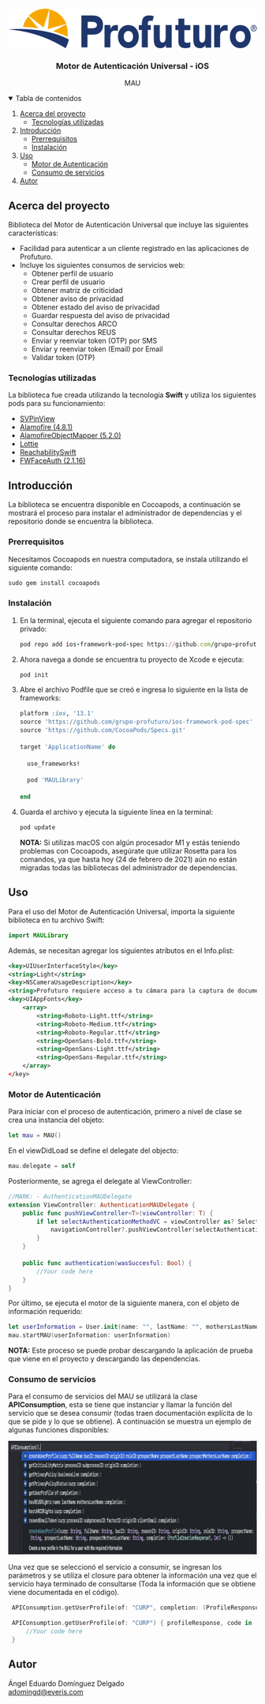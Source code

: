 <p align="center"><img src="images/logo_horizontal.png" alt="Logo" width="544" height="80"></p>
</a>

  <h3 align="center">Motor de Autenticación Universal - iOS</h3>

  <p align="center">MAU</p>
  
<!-- TABLE OF CONTENTS -->
<details open="open">
  <summary>Tabla de contenidos</summary>
  <ol>
    <li>
      <a href="#acerca-del-proyecto">Acerca del proyecto</a>
      <ul>
        <li><a href="#tecnologías-utilizadas">Tecnologías utilizadas</a></li>
      </ul>
    </li>
    <li>
      <a href="#introducción">Introducción</a>
      <ul>
        <li><a href="#prerrequisitos">Prerrequisitos</a></li>
        <li><a href="#instalación">Instalación</a></li>
      </ul>
    </li>
    <li>
    <a href="#uso">Uso</a>
    <ul>
        <li><a href="#motor-de-autenticación">Motor de Autenticación</a></li>
        <li><a href="#consumo-de-servicios">Consumo de servicios</a></li>
      </ul>
    </li>
    <li><a href="#autor">Autor</a></li>
  </ol>
</details>



<!-- ABOUT THE PROJECT -->

## Acerca del proyecto

Biblioteca del Motor de Autenticación Universal que incluye las siguientes características:
* Facilidad para autenticar a un cliente registrado en las aplicaciones de Profuturo.
* Incluye los siguientes consumos de servicios web:
	* Obtener perfil de usuario
	* Crear perfil de usuario
	* Obtener matriz de criticidad
	* Obtener aviso de privacidad
	* Obtener estado del aviso de privacidad
	* Guardar respuesta del aviso de privacidad
	* Consultar derechos ARCO
	* Consultar derechos REUS
	* Enviar y reenviar token (OTP) por SMS
	* Enviar y reenviar token (Email) por Email
	* Validar token (OTP)
	

### Tecnologías utilizadas

La biblioteca fue creada utilizando la tecnología <b>Swift</b> y utiliza los siguientes pods para su funcionamiento:
* [SVPinView](https://github.com/xornorik/SVPinView)
* [Alamofire (4.8.1)](https://github.com/Alamofire/Alamofire)
* [AlamofireObjectMapper (5.2.0)](https://github.com/tristanhimmelman/AlamofireObjectMapper)
* [Lottie](https://github.com/airbnb/lottie-ios)
* [ReachabilitySwift](https://github.com/ashleymills/Reachability.swift)
* [FWFaceAuth (2.1.16)](https://github.com/grupo-profuturo/ios-facephi-framework-pod)

<!-- GETTING STARTED -->

## Introducción

La biblioteca se encuentra disponible en Cocoapods, a continuación se mostrará el proceso para instalar el administrador de dependencias y el repositorio donde se encuentra la biblioteca.

### Prerrequisitos

Necesitamos Cocoapods en nuestra computadora, se instala utilizando el siguiente comando:
  ```ruby
  sudo gem install cocoapods
  ```

### Instalación

1. En la terminal, ejecuta el siguiente comando para agregar el repositorio privado:
    ```ruby
    pod repo add ios-framework-pod-spec https://github.com/grupo-profuturo/ios-framework-pod-spec
    ```
2. Ahora navega a donde se encuentra tu proyecto de Xcode e ejecuta:
   ```ruby
   pod init
   ```
3. Abre el archivo Podfile que se creó e ingresa lo siguiente en la lista de frameworks:
    ```ruby
    platform :ios, '13.1'
    source 'https://github.com/grupo-profuturo/ios-framework-pod-spec'
    source 'https://github.com/CocoaPods/Specs.git'
    
    target 'ApplicationName' do

      use_frameworks!
      
      pod 'MAULibrary'

    end
    ```
4. Guarda el archivo y ejecuta la siguiente línea en la terminal:
    ```ruby
    pod update
    ```
    <b>NOTA:</b> Si utilizas macOS con algún procesador M1 y estás teniendo problemas con Cocoapods, asegúrate que utilizar Rosetta para los comandos, ya que hasta hoy (24 de febrero de 2021) aún no están migradas todas las bibliotecas del administrador de dependencias.



<!-- USAGE EXAMPLES -->

## Uso

Para el uso del Motor de Autenticación Universal, importa la siguiente biblioteca en tu archivo Swift:

```swift
import MAULibrary
```

Además, se necesitan agregar los siguientes atributos en el Info.plist:

```xml
<key>UIUserInterfaceStyle</key>
<string>Light</string>
<key>NSCameraUsageDescription</key>
<string>Profuturo requiere acceso a tu cámara para la captura de documentos</string>
<key>UIAppFonts</key>
	<array>
		<string>Roboto-Light.ttf</string>
		<string>Roboto-Medium.ttf</string>
		<string>Roboto-Regular.ttf</string>
		<string>OpenSans-Bold.ttf</string>
		<string>OpenSans-Light.ttf</string>
		<string>OpenSans-Regular.ttf</string>
	</array>
</key>
```

### Motor de Autenticación
Para iniciar con el proceso de autenticación, primero a nivel de clase se crea una instancia del objeto:

```swift
let mau = MAU()
```

En el viewDidLoad se define el delegate del objecto:

```swift
mau.delegate = self
```

Posteriormente, se agrega el delegate al ViewController:

```swift
//MARK: - AuthenticationMAUDelegate
extension ViewController: AuthenticationMAUDelegate {
    public func pushViewController<T>(viewController: T) {
        if let selectAuthenticationMethodVC = viewController as? SelectAuthenticationMethodViewController {
            navigationController?.pushViewController(selectAuthenticationMethodVC, animated: true)
        }
    }

    public func authentication(wasSuccesful: Bool) {
        //Your code here
    }
}
```

Por último, se ejecuta el motor de la siguiente manera, con el objeto de información requerido:

```swift
let userInformation = User.init(name: "", lastName: "", mothersLastName: "", client: "", account: "", curp: "", processID: 226, subProcessID: 405, originID: 34)
mau.startMAU(userInformation: userInformation)
```

<b>NOTA:</b> Este proceso se puede probar descargando la aplicación de prueba que viene en el proyecto y descargando las dependencias.

### Consumo de servicios
Para el consumo de servicios del MAU se utilizará la clase <b>APIConsumption</b>, esta se tiene que instanciar y llamar la función del servicio que se desea consumir (todas traen documentación explícita de lo que se pide y lo que se obtiene). A continuación se muestra un ejemplo de algunas funciones disponibles:

<p align="center"><img src="images/functions_api.png" alt="Functions" width="1060" height="230"></p>

Una vez que se seleccionó el servicio a consumir, se ingresan los parámetros y se utiliza el closure para obtener la información una vez que el servicio haya terminado de consultarse (Toda la información que se obtiene viene documentada en el código).

   ```swift
    APIConsumption.getUserProfile(of: "CURP", completion: (ProfileResponse?, Int) -> ())
   ```

   ```swift
    APIConsumption.getUserProfile(of: "CURP") { profileResponse, code in 
   		//Your code here
    }
   ```

## Autor
Ángel Eduardo Domínguez Delgado<br>
adomingd@everis.com